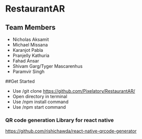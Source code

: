 # RestaurantAR
## Team Members
- Nicholas Aksamit
- Michael Missana
- Karanjot Pabla
- Pranjelly Kathuria
- Fahad Ansar
- Shivam Garg/Tyger Mascarenhus
- Paramvir Singh

##Get Started
- Use /git clone https://github.com/Pixelatory/RestaurantAR/
- Open directory in terminal
- Use /npm install command
- Use /npm start command

### QR code generation Library for react native
https://github.com/rishichawda/react-native-qrcode-generator
